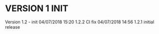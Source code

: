 
VERSION 1  INIT
===============

   Version 1.2 - init
      04/07/2018 15:20  1.2.2  CI fix
      04/07/2018 14:56  1.2.1  initial release